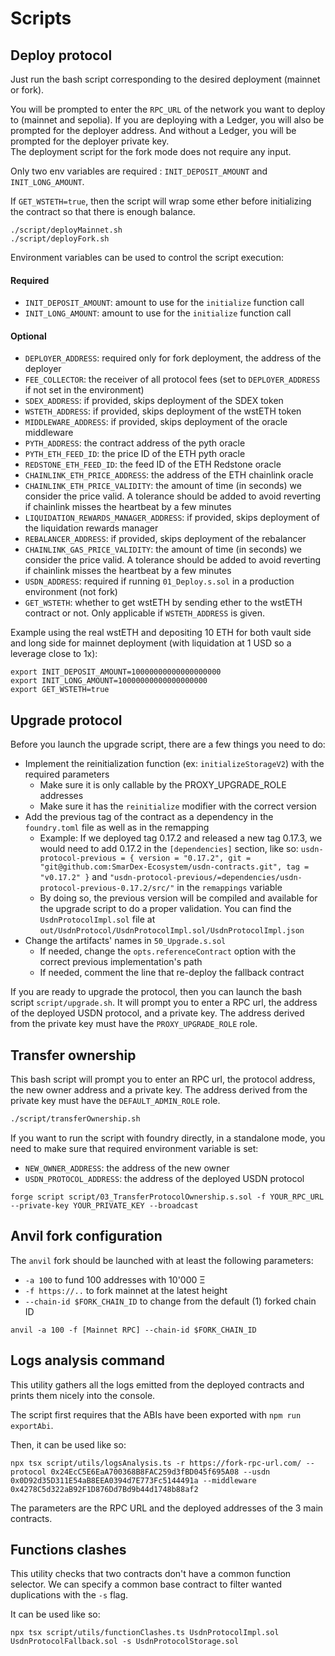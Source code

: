 # Scripts

## Deploy protocol

Just run the bash script corresponding to the desired deployment (mainnet or fork).

You will be prompted to enter the `RPC_URL` of the network you want to deploy to (mainnet and sepolia). If you are deploying with a Ledger, you will also be prompted for the deployer address. And without a Ledger, you will be prompted for the deployer private key.  
The deployment script for the fork mode does not require any input.

Only two env variables are required : `INIT_DEPOSIT_AMOUNT` and `INIT_LONG_AMOUNT`.

If `GET_WSTETH=true`, then the script will wrap some ether before initializing the
contract so that there is enough balance.

```
./script/deployMainnet.sh
./script/deployFork.sh
```

Environment variables can be used to control the script execution:

#### Required
- `INIT_DEPOSIT_AMOUNT`: amount to use for the `initialize` function call
- `INIT_LONG_AMOUNT`: amount to use for the `initialize` function call

#### Optional
- `DEPLOYER_ADDRESS`: required only for fork deployment, the address of the deployer
- `FEE_COLLECTOR`: the receiver of all protocol fees (set to `DEPLOYER_ADDRESS` if not set in the environment)
- `SDEX_ADDRESS`: if provided, skips deployment of the SDEX token
- `WSTETH_ADDRESS`: if provided, skips deployment of the wstETH token
- `MIDDLEWARE_ADDRESS`: if provided, skips deployment of the oracle middleware
- `PYTH_ADDRESS`: the contract address of the pyth oracle
- `PYTH_ETH_FEED_ID`: the price ID of the ETH pyth oracle
- `REDSTONE_ETH_FEED_ID`: the feed ID of the ETH Redstone oracle
- `CHAINLINK_ETH_PRICE_ADDRESS`: the address of the ETH chainlink oracle
- `CHAINLINK_ETH_PRICE_VALIDITY`: the amount of time (in seconds) we consider the price valid. A tolerance should be added to avoid reverting if chainlink misses the heartbeat by a few minutes
- `LIQUIDATION_REWARDS_MANAGER_ADDRESS`: if provided, skips deployment of the liquidation rewards manager
- `REBALANCER_ADDRESS`: if provided, skips deployment of the rebalancer
- `CHAINLINK_GAS_PRICE_VALIDITY`: the amount of time (in seconds) we consider the price valid. A tolerance should be added to avoid reverting if chainlink misses the heartbeat by a few minutes
- `USDN_ADDRESS`: required if running `01_Deploy.s.sol` in a production environment (not fork)
- `GET_WSTETH`: whether to get wstETH by sending ether to the wstETH contract or not. Only applicable if `WSTETH_ADDRESS` is given.

Example using the real wstETH and depositing 10 ETH for both vault side and long side for mainnet deployment (with liquidation
at 1 USD so a leverage close to 1x):

```
export INIT_DEPOSIT_AMOUNT=10000000000000000000
export INIT_LONG_AMOUNT=10000000000000000000
export GET_WSTETH=true
```


## Upgrade protocol

Before you launch the upgrade script, there are a few things you need to do:
* Implement the reinitialization function (ex: `initializeStorageV2`) with the required parameters
  * Make sure it is only callable by the PROXY_UPGRADE_ROLE addresses
  * Make sure it has the `reinitialize` modifier with the correct version
* Add the previous tag of the contract as a dependency in the `foundry.toml` file as well as in the remapping
  * Example: If we deployed tag 0.17.2 and released a new tag 0.17.3, we would need to add 0.17.2 in the `[dependencies]` section, 
    like so: `usdn-protocol-previous = { version = "0.17.2", git = "git@github.com:SmarDex-Ecosystem/usdn-contracts.git", tag = "v0.17.2" }`
    and `"usdn-protocol-previous/=dependencies/usdn-protocol-previous-0.17.2/src/"` in the `remappings` variable
  * By doing so, the previous version will be compiled and available for the upgrade script to do a proper validation. You can find the `UsdnProtocolImpl.sol` file at `out/UsdnProtocol/UsdnProtocolImpl.sol/UsdnProtocolImpl.json`
* Change the artifacts' names in `50_Upgrade.s.sol`
  * If needed, change the `opts.referenceContract` option with the correct previous implementation's path
  * If needed, comment the line that re-deploy the fallback contract

If you are ready to upgrade the protocol, then you can launch the bash script `script/upgrade.sh`. It will prompt you to enter a RPC url, the address of the deployed USDN protocol, and a private key. The address derived from the private key must have the `PROXY_UPGRADE_ROLE` role.

## Transfer ownership

This bash script will prompt you to enter an RPC url, the protocol address, the new owner address and a private key. The address derived from the private key must have the `DEFAULT_ADMIN_ROLE` role.

```bash
./script/transferOwnership.sh
```

If you want to run the script with foundry directly, in a standalone mode, you need to make sure that required environment variable is set:
* `NEW_OWNER_ADDRESS`: the address of the new owner
* `USDN_PROTOCOL_ADDRESS`: the address of the deployed USDN protocol

```solidity
forge script script/03_TransferProtocolOwnership.s.sol -f YOUR_RPC_URL --private-key YOUR_PRIVATE_KEY --broadcast
```

## Anvil fork configuration

The `anvil` fork should be launched with at least the following parameters:

- `-a 100` to fund 100 addresses with 10'000 Ξ
- `-f https://..` to fork mainnet at the latest height
- `--chain-id $FORK_CHAIN_ID` to change from the default (1) forked chain ID

```
anvil -a 100 -f [Mainnet RPC] --chain-id $FORK_CHAIN_ID
```

## Logs analysis command

This utility gathers all the logs emitted from the deployed contracts and prints them nicely into the console.

The script first requires that the ABIs have been exported with `npm run exportAbi`.

Then, it can be used like so:

```
npx tsx script/utils/logsAnalysis.ts -r https://fork-rpc-url.com/ --protocol 0x24EcC5E6EaA700368B8FAC259d3fBD045f695A08 --usdn 0x0D92d35D311E54aB8EEA0394d7E773Fc5144491a --middleware 0x4278C5d322aB92F1D876Dd7Bd9b44d1748b88af2
```

The parameters are the RPC URL and the deployed addresses of the 3 main contracts.

## Functions clashes

This utility checks that two contracts don't have a common function selector.
We can specify a common base contract to filter wanted duplications with the `-s` flag.

It can be used like so:

```
npx tsx script/utils/functionClashes.ts UsdnProtocolImpl.sol UsdnProtocolFallback.sol -s UsdnProtocolStorage.sol
```